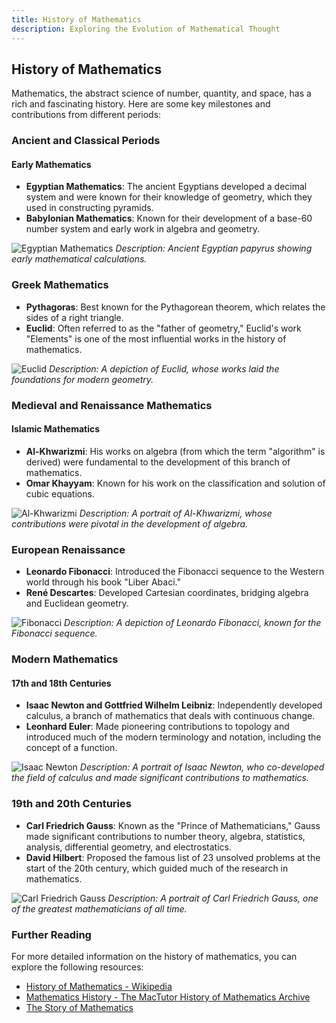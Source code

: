 ```yaml
---
title: History of Mathematics
description: Exploring the Evolution of Mathematical Thought
---
```


## History of Mathematics

Mathematics, the abstract science of number, quantity, and space, has a rich and fascinating history. Here are some key milestones and contributions from different periods:

### Ancient and Classical Periods

#### Early Mathematics
- **Egyptian Mathematics**: The ancient Egyptians developed a decimal system and were known for their knowledge of geometry, which they used in constructing pyramids.
- **Babylonian Mathematics**: Known for their development of a base-60 number system and early work in algebra and geometry.

![Egyptian Mathematics](/assets/images/egyptian_mathematics.webp)
*Description: Ancient Egyptian papyrus showing early mathematical calculations.*

### Greek Mathematics
- **Pythagoras**: Best known for the Pythagorean theorem, which relates the sides of a right triangle.
- **Euclid**: Often referred to as the "father of geometry," Euclid's work "Elements" is one of the most influential works in the history of mathematics.

![Euclid](/assets/images/euclid.webp)
*Description: A depiction of Euclid, whose works laid the foundations for modern geometry.*

### Medieval and Renaissance Mathematics

#### Islamic Mathematics
- **Al-Khwarizmi**: His works on algebra (from which the term "algorithm" is derived) were fundamental to the development of this branch of mathematics.
- **Omar Khayyam**: Known for his work on the classification and solution of cubic equations.

![Al-Khwarizmi](/assets/images/al_khwarizmi.webp)
*Description: A portrait of Al-Khwarizmi, whose contributions were pivotal in the development of algebra.*

### European Renaissance
- **Leonardo Fibonacci**: Introduced the Fibonacci sequence to the Western world through his book "Liber Abaci."
- **René Descartes**: Developed Cartesian coordinates, bridging algebra and Euclidean geometry.

![Fibonacci](/assets/images/fibonacci.webp)
*Description: A depiction of Leonardo Fibonacci, known for the Fibonacci sequence.*

### Modern Mathematics

#### 17th and 18th Centuries
- **Isaac Newton and Gottfried Wilhelm Leibniz**: Independently developed calculus, a branch of mathematics that deals with continuous change.
- **Leonhard Euler**: Made pioneering contributions to topology and introduced much of the modern terminology and notation, including the concept of a function.

![Isaac Newton](/assets/images/newton_mathematics.webp)
*Description: A portrait of Isaac Newton, who co-developed the field of calculus and made significant contributions to mathematics.*

### 19th and 20th Centuries
- **Carl Friedrich Gauss**: Known as the "Prince of Mathematicians," Gauss made significant contributions to number theory, algebra, statistics, analysis, differential geometry, and electrostatics.
- **David Hilbert**: Proposed the famous list of 23 unsolved problems at the start of the 20th century, which guided much of the research in mathematics.

![Carl Friedrich Gauss](/assets/images/gauss.webp)
*Description: A portrait of Carl Friedrich Gauss, one of the greatest mathematicians of all time.*

### Further Reading

For more detailed information on the history of mathematics, you can explore the following resources:
- [History of Mathematics - Wikipedia](https://en.wikipedia.org/wiki/History_of_mathematics)
- [Mathematics History - The MacTutor History of Mathematics Archive](https://mathshistory.st-andrews.ac.uk/)
- [The Story of Mathematics](http://www.storyofmathematics.com/)
